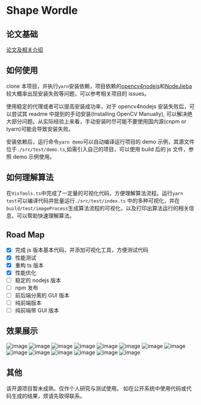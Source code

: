 # Shape Wordle

## 论文基础

[论文及相关介绍](https://vislab.wang/post/shapewordle:-tailoring-wordles-using-shape-aware-archimedean-spirals/)

## 如何使用

clone 本项目，并执行`yarn`安装依赖，项目依赖的[opencv4nodejs](https://github.com/justadudewhohacks/opencv4nodejs)和[NodeJieba](https://github.com/yanyiwu/nodejieba)较大概率出现安装失败等问题，可以参考相关项目的 issues。

使用稳定的代理或者可以提高安装成功率，对于 opencv4nodejs 安装失败后，可以尝试其 readme 中提到的手动安装(Installing OpenCV Manually), 可以解决绝大部分问题。从实际经验上来看，手动安装时尽可能不要使用国内源(cnpm or tyarn)可能会导致安装失败。

安装依赖后，运行命令`yarn demo`可以自动编译运行项目的 demo 示例，其源文件位于`./src/test/demo.ts`,如需引入自己的项目，可以使用 build 后的 js 文件，参照 demo 示例使用。

## 如何理解算法

在`VisTools.ts`中完成了一定量的可视化代码，方便理解算法流程。运行`yarn test`可以编译代码并批量运行`./src/test/index.ts`
中的多种可视化，并在`build/test/imageProcess`生成算法流程的可视化，以及打印出算法运行的相关信息，可以帮助快速理解算法。

## Road Map

- [x] 完成 js 版本基本代码，并添加可视化工具，方便测试代码
- [x] 性能测试
- [x] 重构 ts 版本
- [x] 性能优化
- [ ] 稳定的 nodejs 版本
- [ ] npm 发布
- [ ] 前后端分离的 GUI 版本
- [ ] 纯前端版本
- [ ] 纯前端带 GUI 版本

## 效果展示

![image](https://github.com/Kaiyiwing/Shape_Wordle/blob/master/images/pic0.png)
![image](https://github.com/Kaiyiwing/Shape_Wordle/blob/master/images/pic1.png)
![image](https://github.com/Kaiyiwing/Shape_Wordle/blob/master/images/pic2.png)
![image](https://github.com/Kaiyiwing/Shape_Wordle/blob/master/images/pic3.png)
![image](https://github.com/Kaiyiwing/Shape_Wordle/blob/master/images/pic4.png)
![image](https://github.com/Kaiyiwing/Shape_Wordle/blob/master/images/pic5.png)
![image](https://github.com/Kaiyiwing/Shape_Wordle/blob/master/images/pic6.png)
![image](https://github.com/Kaiyiwing/Shape_Wordle/blob/master/images/pic7.png)
![image](https://github.com/Kaiyiwing/Shape_Wordle/blob/master/images/pic8.png)
![image](https://github.com/Kaiyiwing/Shape_Wordle/blob/master/images/pic9.png)
![image](https://github.com/Kaiyiwing/Shape_Wordle/blob/master/images/pic10.png)
![image](https://github.com/Kaiyiwing/Shape_Wordle/blob/master/images/pic11.png)
![image](https://github.com/Kaiyiwing/Shape_Wordle/blob/master/images/pic12.png)
![image](https://github.com/Kaiyiwing/Shape_Wordle/blob/master/images/pic13.png)

## 其他

该开源项目暂未成熟，仅作个人研究与测试使用。
如在公开系统中使用代码或代码生成的结果，烦请先取得联系。
